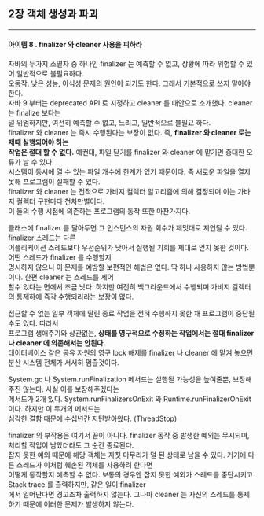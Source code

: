 ## 2장 객체 생성과 파괴


------------------

#### 아이템 8 . finalizer 와 cleaner 사용을 피하라

자바의 두가지 소멸자 중 하나인 finalizer 는 예측할 수 없고, 상황에 따라 위험할 수 있어 일반적으로 불필요하다.<br/>
오동작, 낮은 성능, 이식성 문제의 원인이 되기도 한다. 그래서 기본적으로 쓰지 말아야 한다. <br/>
자바 9 부터는 deprecated API 로 지정하고 cleaner 를 대안으로 소개했다. cleaner 는 finalize 보다는<br/> 
덜 위엄하지만, 여전히 예측할 수 없고, 느리고, 일반적으로 불필요 하다.<br/>
finalizer 와 cleaner 는 즉시 수행된다는 보장이 없다. 즉, <strong>finalizer 와 cleaner 로는 제때 실행되어야 하는 <br/>
작업은 절대 할 수 없다.</strong> 예컨대, 파일 닫기를 finalizer 와 cleaner 에 맡기면 중대한 오류가 날 수 있다.<br/>
시스템이 동시에 열 수 있는 파일 개수에 한계가 있기 때문이다. 즉 새로운 파일을 열지 못해 프로그램이 실패할 수 있다.<br/>
finalizer 와 cleaner 는 전적으로 가비지 컬렉터 알고리즘에 의해 결정되며 이는 가바지 컬렉터 구현마다 천차만별이다.<br/>
이 둘의 수행 시점에 의존하는 프로그램의 동작 또한 마찬가지다. <br/>

클래스에 finalizer 를 달아두면 그 인스턴스의 자원 회수가 제멋대로 지연될 수 있다. finalizer 스레드는 다른 <br/>
어플리케이션 스레드보다 우선순위가 낮아서 실행될 기회를 제대로 얻지 못한 것이다. 어떤 스레드가 finalizer 를 수행할지<br/>
명시하지 않으니 이 문제를 예방할 보편적인 해법은 없다. 딱 하나 사용하지 않는 방법뿐이다. 한편 cleaner 는 스레드를 제어<br/>
할수 있다는 면에서 조금 낫다. 하지만 여전히 백그라운드에서 수행되며 가비지 컬렉터의 통제하에 즉각 수행되리라는 보장이 없다.<br/>

접근할 수 없는 일부 객체에 딸린 종료 작업을 전혀 수행하지 못한 채 프로그램이 중단될 수도 있다. 따라서 <br/>
프로그램 생애주기와 상관없는, <strong>상태를 영구적으로 수정하는 작업에서는 절대 finalizer 나 cleaner 에 의존해서는 안된다.</strong><br/>
데이터베이스 같은 공유 자원의 영구 lock 해제를 finalizer 나 cleaner 에 맡겨 놓으면 분산 시스템 전체가 서서히 멈출것이다.<br/>

System.gc 나 System.runFinalization 메서드는 실행될 가능성을 높여줄뿐, 보장해주진 않는다. 사실 이를 보장해주겠다는 <br/>
메서드가 2개 있다. System.runFinalizersOnExit 와 Runtime.runFinalizerOnExit 이다. 하지만 이 두개의 메서드는 <br/>
심각한 결함 때문에 수십년간 지탄받아왔다. (ThreadStop)

finalizer 의 부작용은 여기서 끝이 아니다. finalizer 동작 중 발생한 예외는 무시되며, 처리할 작업이 남았더라도 그 순간 종료된다.<br/>
잡지 못한 예외 때문에 해당 객체는 자칫 마무리가 덜 된 상태로 남을 수 있다. 거기에 다른 스레드가 이처럼 훼손된 객체를 사용하려 한다면 <br/>
어떻게 동작할지 예측할 수 없다. 보통의 경우엔 잡지 못한 예외가 스레드를 중단시키고 Stack trace 를 출력하지만, 같은 일이 finalizer <br/>
에서 일어난다면 경고조차 출력하지 않는다. 그나마 cleaner 는 자신의 스레드를 통제하기 때문에 이러한 문제가 발생하지 않는다.